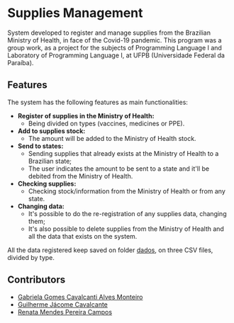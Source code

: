 # Supplies Management
System developed to register and manage supplies from the Brazilian Ministry of Health, in face of the Covid-19 pandemic. This program was a group work, as a project for the subjects of Programming Language I and Laboratory of Programming Language I, at UFPB (Universidade Federal da Paraíba).

## Features
The system has the following features as main functionalities:
* **Register of supplies in the Ministry of Health:**
  * Being divided on types (vaccines, medicines or PPE).
* **Add to supplies stock:**
  * The amount will be added to the Ministry of Health stock.
* **Send to states:**
  * Sending supplies that already exists at the Ministry of Health to a Brazilian state;
  * The user indicates the amount to be sent to a state and it'll be debited from the Ministry of Health.
* **Checking supplies:**
  * Checking stock/information from the Ministry of Health or from any state.
* **Changing data:**
  * It's possible to do the re-registration of any supplies data, changing them;
  * It's also possible to delete supplies from the Ministry of Health and all the data that exists on the system.

All the data registered keep saved on folder [dados](https://github.com/renatamendesc/Sistema-de-Cadastro-de-Insumos/tree/main/dados), on three CSV files, divided by type.

## Contributors
* [Gabriela Gomes Cavalcanti Alves Monteiro](https://github.com/gabrielagcam)
* [Guilherme Jácome Cavalcante](https://github.com/GuilhermeJC13)
* [Renata Mendes Pereira Campos](https://github.com/renatamendesc)
